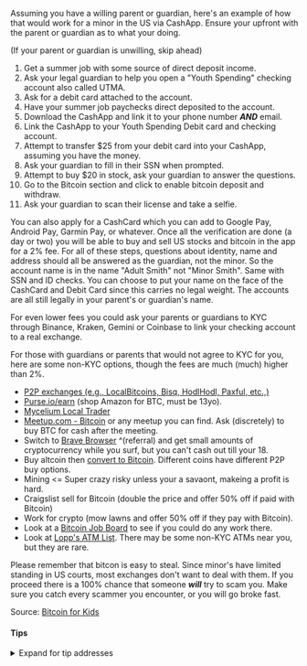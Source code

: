 Assuming you have a willing parent or guardian, here's an example of how that would work for a minor in the US via CashApp.  Ensure your upfront with the parent or guardian as to what your doing.

(If your parent or guardian is unwilling, skip ahead)

1. Get a summer job with some source of direct deposit income.
2. Ask your legal guardian to help you open a "Youth Spending" checking account also called UTMA.
3. Ask for a debit card attached to the account.
4. Have your summer job paychecks direct deposited to the account.
5. Download the CashApp and link it to your phone number ***AND*** email.
6. Link the CashApp to your Youth Spending Debit card and checking account.
7. Attempt to transfer $25 from your debit card into your CashApp, assuming you have the money.
8. Ask your guardian to fill in their SSN when prompted.
9. Attempt to buy $20 in stock, ask your guardian to answer the questions.
10. Go to the Bitcoin section and click to enable bitcoin deposit and withdraw.
11. Ask your guardian to scan their license and take a selfie.

You can also apply for a CashCard which you can add to Google Pay, Android Pay, Garmin Pay, or whatever.  Once all the verification are done (a day or two) you will be able to buy and sell US stocks and bitcoin in the app for a 2% fee.  For all of these steps, questions about identity, name and address should all be answered as the guardian, not the minor.  So the account name is in the name "Adult Smith" not "Minor Smith".  Same with SSN and ID checks.  You can choose to put your name on the face of the CashCard and Debit Card since this carries no legal weight.  The accounts are all still legally in your parent's or guardian's name.

For even lower fees you could ask your parents or guardians to KYC through Binance, Kraken, Gemini or Coinbase to link your checking account to a real exchange.

For those with guardians or parents that would not agree to KYC for you, here are some non-KYC options, though the fees are much (much) higher than 2%.

* [P2P exchanges (e.g., LocalBitcoins, Bisq, HodlHodl, Paxful, etc.,)](https://new.reddit.com/r/Bitcoin/comments/dyclf8/list_of_bitcoin_persontoperson_p2p_bitcoin/)
* [Purse.io/earn](https://purse.io/earn/btc) (shop Amazon for BTC, must be 13yo).
* [Mycelium Local Trader](https://mycelium.com/lt/help.html)
* [Meetup.com - Bitcoin](https://www.meetup.com/topics/bitcoin/) or any meetup you can find.  Ask (discretely) to buy BTC for cash after the meeting.
* Switch to [Brave Browser](https://brave.com/bri541) ^(referral) and get small amounts of cryptocurrency while you surf, but you can't cash out till your 18.
* Buy altcoin then [convert to Bitcoin](https://new.reddit.com/r/Bitcoin/comments/cd1fr8/list_of_nokyc_instant_exchanges/).  Different coins have different P2P buy options.
* Mining <= Super crazy risky unless your a savaont, makeing a profit is hard.
* Craigslist sell for Bitcoin (double the price and offer 50% off if paid with Bitcoin)
* Work for crypto (mow lawns and offer 50% off if they pay with Bitcoin).
* Look at a [Bitcoin Job Board](https://new.reddit.com/r/Bitcoin/comments/e8exv1/willing_to_work_for_bitcoin_00004_btchour/fabcw8w/) to see if you could do any work there.
* Look at [Lopp's ATM List](https://www.lopp.net/bitcoin-information/buying-earning.html).  There may be some non-KYC ATMs near you, but they are rare.

Please remember that bitcon is easy to steal.  Since minor's have limited standing in US courts, most exchanges don't want to deal with them.  If you proceed there is a 100% chance that someone ***will*** try to scam you.  Make sure you catch every scammer you encounter, or you will go broke fast.

Source: [Bitcoin for Kids](https://github.com/brianddk/reddit/blob/master/markdown/bitcoin-for-kids.md)

#### Tips
<details>
<summary>Expand for tip addresses</summary>
BTC-LN: <a href="https://tippin.me/@dkbriand">https://tippin.me/@dkbriand</a>
</br>BTC-b32: <a href="https://btc1.trezor.io/address/bc1qwc2203uym96u0nmq04pcgqfs9ldqz9l3mz8fpj">bc1qwc2203uym96u0nmq04pcgqfs9ldqz9l3mz8fpj</a>
</br>BTC: <a href="https://btc1.trezor.io/address/3AAzK4Xbu8PTM8AD3fDnmjdNkXkmu6PS7R">3AAzK4Xbu8PTM8AD3fDnmjdNkXkmu6PS7R</a>
</br>BCH-b32: <a href="https://bch1.trezor.io/address/bitcoincash:qqz77k4rqar3uppj8k28de06narwkqaamcf624p8zl">qqz77k4rqar3uppj8k28de06narwkqaamcf624p8zl</a>
</br>LTC-b32: <a href="https://ltc1.trezor.io/address/ltc1q5uucgx9f8n70nq7jmjy03rpg84cm4tm70z5rz6">ltc1q5uucgx9f8n70nq7jmjy03rpg84cm4tm70z5rz6</a>
</br>LTC: <a href="https://ltc1.trezor.io/address/MKcAge42cX6WZnnPfFGJAxReUYZUbsi6t3">MKcAge42cX6WZnnPfFGJAxReUYZUbsi6t3</a>
</br>ETH / BAT: <a href="https://etherscan.io/address/0xBc72A79357Ff7A59265725ECB1A9bFa59330DB4b">0xBc72A79357Ff7A59265725ECB1A9bFa59330DB4b</a>
</details>
